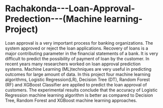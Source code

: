 # Rachakonda---Loan-Approval-Predection---(Machine learning-Project)
Loan approval is a very important process for banking organizations. The system approved or reject the loan applications. Recovery of loans is a major contributing parameter in the financial statements of a bank. It is very difficult to predict the possibility of payment of loan by the customer. In recent years many researchers worked on loan approval prediction systems. Machine Learning (ML)techniques are very useful in predicting outcomes for large amount of data. In this project four machine learning algorithms, Logistic Regression(LR), Decision Tree (DT), Random Forest (RF) and XGBoost Classifier are applied to predict the loan approval of customers. The experimental results conclude that the accuracy of Logistic Regression machine learning algorithm is better as compared to Decision Tree, Random Forest and XGBoost machine learning approaches.
